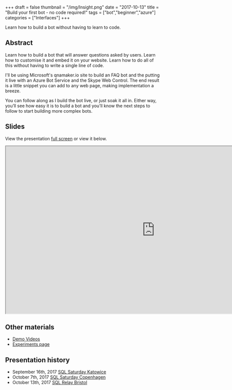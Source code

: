 +++
draft = false
thumbnail = "/img/Insight.png"
date = "2017-10-13"
title = "Build your first bot - no code required!"
tags = ["bot","beginner","azure"]
categories = ["Interfaces"]
+++

Learn how to build a bot without having to learn to code.

## Abstract
Learn how to build a bot that will answer questions asked by users. Learn how to customise it and embed it on your website. Learn how to do all of this without having to write a single line of code.

I'll be using Microsoft's qnamaker.io site to build an FAQ bot and the putting it live with an Azure Bot Service and the Skype Web Control. The end result is a little snippet you can add to any web page, making implementation a breeze.

You can follow along as I build the bot live, or just soak it all in. Either way, you’ll see how easy it is to build a bot and you’ll know the next steps to follow to start building more complex bots.

## Slides
View the presentation [full screen](../../../slides/nocodebot) or view it below.

<iframe src="https://itsalocke.com/slides/nocodebot" width="960" height="540"></iframe>

## Other materials
- [Demo Videos](//youtube.com/playlist?list=PL1ROw3K8pbB2nogCjfQYSMNzTwn_fReWc)
- [Experiments page](//itsalocke.com/oss/experiments)

## Presentation history
- September 16th, 2017 [SQL Saturday Katowice](http://www.sqlsaturday.com/664/EventHome.aspx)
- October 7th, 2017 [SQL Saturday Copenhagen](http://www.sqlsaturday.com/656/EventHome.aspx)
- October 13th, 2017 [SQL Relay Bristol](http://sqlrelay.co.uk)
